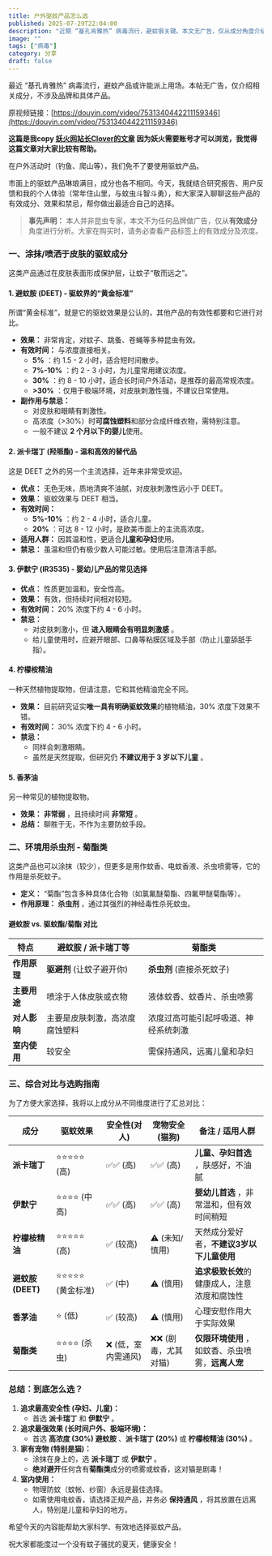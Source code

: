 ```yaml
---
title: 户外驱蚊产品怎么选
published: 2025-07-29T22:04:00
description: "近期 “基孔肯雅热” 病毒流行，避蚊很关键。本文无广告，仅从成分角度介绍了避蚊胺、派卡瑞丁、伊默宁等常见驱蚊成分，以及菊酯类环境用杀虫剂的效果、有效时间、禁忌和适用场景，并给出了不同需求下的选购建议，助力大家科学选择避蚊产品。"
image: ""
tags: ["病毒"]
category: 分享
draft: false
---
```

最近 “基孔肯雅热” 病毒流行，避蚊产品或许能派上用场。本帖无广告，仅介绍相关成分，不涉及品牌和具体产品。

原视频链接：[https://douyin.com/video/7531340442211159346](https://douyin.com/video/7531340442211159346)

**这篇是我copy [妖火网站长Clover的文章](https://yaohuo.me/bbs-1449617.html) 因为妖火需要账号才可以浏览，我觉得这篇文章对大家比较有帮助。**

在户外活动时（钓鱼、爬山等），我们免不了要使用驱蚊产品。

市面上的驱蚊产品琳琅满目，成分也各不相同。今天，我就结合研究报告、用户反馈和我的个人体验（常年住山里，与蚊虫斗智斗勇），和大家深入聊聊这些产品的有效成分、效果和禁忌，帮你做出最适合自己的选择。

> **事先声明：** 本人并非昆虫专家，本文不为任何品牌做广告，仅从**有效成分**角度进行分析。大家在购买时，请务必查看产品标签上的有效成分及浓度。

### **一、涂抹/喷洒于皮肤的驱蚊成分**

这类产品通过在皮肤表面形成保护层，让蚊子“敬而远之”。

#### **1. 避蚊胺 (DEET) - 驱蚊界的“黄金标准”**

所谓“黄金标准”，就是它的驱蚊效果是公认的，其他产品的有效性都要和它进行对比。

* **效果：** 非常肯定，对蚊子、跳蚤、苍蝇等多种昆虫有效。
* **有效时间：** 与浓度直接相关。
  * **5%** ：约 1.5 - 2 小时，适合短时间散步。
  * **7%-10%** ：约 2 - 3 小时，为儿童常用建议浓度。
  * **30%** ：约 8 - 10 小时，适合长时间户外活动，是推荐的最高常规浓度。
  * **>30%** ：仅用于极端环境，对皮肤刺激性强，不建议日常使用。
* **副作用与禁忌：**
  * 对皮肤和眼睛有刺激性。
  * 高浓度（>30%）时**可腐蚀塑料**和部分合成纤维衣物，需特别注意。
  * 一般不建议 **2 个月以下的婴儿**使用。

#### **2. 派卡瑞丁 (羟哌酯) - 温和高效的替代品**

这是 DEET 之外的另一个主流选择，近年来非常受欢迎。

* **优点：** 无色无味，质地清爽不油腻，对皮肤刺激性远小于 DEET。
* **效果：** 驱蚊效果与 DEET 相当。
* **有效时间：**
  * **5%-10%** ：约 2 - 4 小时，适合儿童。
  * **20%** ：可达 8 - 12 小时，是欧美市面上的主流高浓度。
* **适用人群：** 因其温和性，更适合**儿童和孕妇**使用。
* **禁忌：** 虽温和但仍有极少数人可能过敏。使用后注意清洁手部。

#### **3. 伊默宁 (IR3535) - 婴幼儿产品的常见选择**

* **优点：** 性质更加温和，安全性高。
* **效果：** 有效，但持续时间相对较短。
* **有效时间：** 20% 浓度下约 4 - 6 小时。
* **禁忌：**
  * 对皮肤刺激小，但 **进入眼睛会有明显刺激感** 。
  * 给儿童使用时，应避开眼部、口鼻等粘膜区域及手部（防止儿童舔舐手指）。

#### **4. 柠檬桉精油**

一种天然植物提取物，但请注意，它和其他精油完全不同。

* **效果：** 目前研究证实**唯一具有明确驱蚊效果**的植物精油，30% 浓度下效果不错。
* **有效时间：** 30% 浓度下约 4 - 6 小时。
* **禁忌：**
  * 同样会刺激眼睛。
  * 虽然是天然提取，但研究仍 **不建议用于 3 岁以下儿童** 。

#### **5. 香茅油**

另一种常见的植物提取物。

* **效果：**  **非常弱** ，且持续时间 **非常短** 。
* **总结：** 聊胜于无，不作为主要防蚊手段。

### **二、环境用杀虫剂 - 菊酯类**

这类产品也可以涂抹（较少），但更多是用作蚊香、电蚊香液、杀虫喷雾等，它的作用是杀死蚊子。

* **定义：** “菊酯”包含多种具体化合物（如氯氟醚菊酯、四氟甲醚菊酯等）。
* **作用原理：**  **杀虫剂** ，通过其强烈的神经毒性杀死蚊虫。

#### **避蚊胺 vs. 驱蚊酯/菊酯 对比**

| 特点               | **避蚊胺 / 派卡瑞丁等**   | **菊酯类**                     |
| ------------------ | ------------------------------- | ------------------------------------ |
| **作用原理** | **驱避剂** (让蚊子避开你) | **杀虫剂** (直接杀死蚊子)      |
| **主要用途** | 喷涂于人体皮肤或衣物            | 液体蚊香、蚊香片、杀虫喷雾           |
| **对人影响** | 主要是皮肤刺激，高浓度腐蚀塑料  | 浓度过高可能引起呼吸道、神经系统刺激 |
| **室内使用** | 较安全                          | 需保持通风，远离儿童和孕妇           |

### **三、综合对比与选购指南**

为了方便大家选择，我将以上成分从不同维度进行了汇总对比：

| 成分                   | 驱蚊效果              | 安全性(对人)        | 宠物安全(猫狗)        | 备注 / 适用人群                                               |
| ---------------------- | --------------------- | ------------------- | --------------------- | ------------------------------------------------------------- |
| **派卡瑞丁**     | ⭐⭐⭐⭐⭐ (高)       | ✅✅ (高)           | ✅✅ (高)             | **儿童、孕妇首选** ，肤感好，不油腻                     |
| **伊默宁**       | ⭐⭐⭐⭐ (中高)       | ✅✅ (高)           | ✅✅ (高)             | **婴幼儿首选** ，非常温和，但有效时间稍短               |
| **柠檬桉精油**   | ⭐⭐⭐⭐⭐ (高)       | ✅ (较高)           | ⚠️ (未知/慎用)      | 天然成分爱好者，**不建议3岁以下儿童使用**               |
| **避蚊胺(DEET)** | ⭐⭐⭐⭐⭐ (黄金标准) | ✅ (中)             | ⚠️ (慎用)           | **追求极致长效**的健康成人，注意浓度和腐蚀性            |
| **香茅油**       | ⭐ (低)               | ✅ (较高)           | ⚠️ (慎用)           | 心理安慰作用大于实际效果                                      |
| **菊酯类**       | ⭐⭐⭐⭐ (杀虫)       | ❌ (低，室内需通风) | ❌❌ (剧毒，尤其对猫) | **仅限环境使用** ，如蚊香、杀虫喷雾，**远离人宠** |

### **总结：到底怎么选？**

1. **追求最高安全性 (孕妇、儿童)：**
   * 首选 **派卡瑞丁** 和  **伊默宁** 。
2. **追求最强效果 (长时间户外、极端环境)：**
   * 首选  **高浓度 (30%) 避蚊胺** 、**派卡瑞丁 (20%)** 或  **柠檬桉精油 (30%)** 。
3. **家有宠物 (特别是猫)：**
   * 涂抹在身上的，选 **派卡瑞丁** 或  **伊默宁** 。
   * **绝对避开**任何含有**菊酯类**成分的喷雾或蚊香，这对猫是剧毒！
4. **室内使用：**
   * 物理防蚊（蚊帐、纱窗）永远是最佳选择。
   * 如需使用电蚊香，请选择正规产品，并务必 **保持通风** ，将其放置在远离人，特别是儿童和孕妇的地方。

希望今天的内容能帮助大家科学、有效地选择驱蚊产品。

祝大家都能度过一个没有蚊子骚扰的夏天，健康安全！
